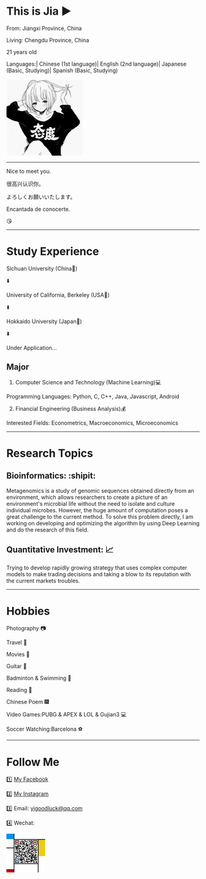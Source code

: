 # This is Jia :arrow_forward:


From: Jiangxi Province, China

Living: Chengdu Province, China

21 years old

Languages:| Chinese (1st language)| English (2nd language)| Japanese (Basic, Studying)| Spanish (Basic, Studying)



![](github_fig.jpg)


---------------------

Nice to meet you.

很高兴认识你。

よろしくお願いいたします。

Encantada de conocerte.

:kissing_heart:



-----

# Study Experience


Sichuan University (China:panda_face:)

:arrow_down:

University of California, Berkeley (USA:statue_of_liberty:) 

:arrow_down:

Hokkaido University (Japan:cherry_blossom:)

:arrow_down:

Under Application...

## Major

1. Computer Science and Technology (Machine Learning):computer: 

Programming Languages: Python, C, C++, Java, Javascript, Android


2. Financial Engineering (Business Analysis):moneybag:

Interested Fields: Econometrics, Macroeconomics, Microeconomics

-----

# Research Topics


## Bioinformatics: :shipit:

Metagenomics is a study of genomic sequences obtained directly from an environment, which allows researchers to create a picture of an environment's microbial life without the need to isolate and culture individual microbes. However, the huge amount of computation poses a great challenge to the current method. To solve this problem directly, I am working on developing and optimizing the algorithm by using Deep Learning and do the research of this field.

## Quantitative Investment: :chart_with_upwards_trend:

Trying to develop rapidly growing strategy that uses complex computer models to make trading decisions and taking a blow to its reputation with the current markets troubles.


-----

# Hobbies


Photography :camera:

Travel :sunrise_over_mountains:

Movies :movie_camera:

Guitar :guitar:

Badminton & Swimming :ocean:

Reading :book:

Chinese Poem :fireworks:

Video Games:PUBG & APEX & LOL & Gujian3 :computer:

Soccer Watching:Barcelona :soccer:

-------

# Follow Me


:one: [My Facebook](https://www.facebook.com/profile.php?id=100012850391181)

:two: [My Instagram](https://instagram.com/jiayangyoyoyo)

:three: Email: yjgoodluck@qq.com

:four: Wechat: 

<img src="QR_Code.jpg" width="20%" height="20%">

